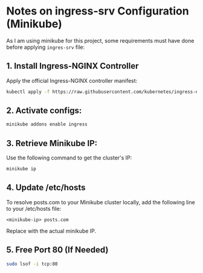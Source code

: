 # Notes on ingress-srv Configuration (Minikube)

As I am using minikube for this project, some requirements must have done before applying `ingres-srv` file:

## 1. Install Ingress-NGINX Controller

Apply the official Ingress-NGINX controller manifest:

```bash
kubectl apply -f https://raw.githubusercontent.com/kubernetes/ingress-nginx/controller-v1.13.0/deploy/static/provider/cloud/deploy.yaml
```

## 2. Activate configs:

```bash
minikube addons enable ingress
```

## 3. Retrieve Minikube IP:

Use the following command to get the cluster's IP:

```bash
minikube ip
```

## 4. Update /etc/hosts

To resolve posts.com to your Minikube cluster locally, add the following line to your /etc/hosts file:

```
<minikube-ip> posts.com
```

Replace <minikube-ip> with the actual minikube IP.

## 5. Free Port 80 (If Needed)

```bash
sudo lsof -i tcp:80
```
